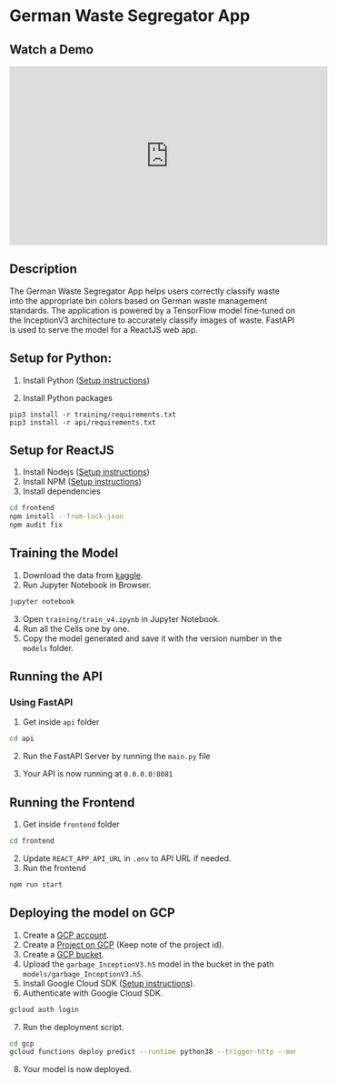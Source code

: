 # German Waste Segregator App

## Watch a Demo

<iframe width="560" height="315" src="https://youtu.be/_FkjPTAHXG4" frameborder="0" allow="accelerometer; autoplay; clipboard-write; encrypted-media; gyroscope; picture-in-picture" allowfullscreen></iframe>


## Description

The German Waste Segregator App helps users correctly classify waste into the appropriate bin colors based on German waste management standards. The application is powered by a TensorFlow model fine-tuned on the InceptionV3 architecture to accurately classify images of waste. FastAPI is used to serve the model for a ReactJS web app.

## Setup for Python:

1. Install Python ([Setup instructions](https://wiki.python.org/moin/BeginnersGuide))

2. Install Python packages

```
pip3 install -r training/requirements.txt
pip3 install -r api/requirements.txt
```

## Setup for ReactJS

1. Install Nodejs ([Setup instructions](https://nodejs.org/en/download/package-manager/))
2. Install NPM ([Setup instructions](https://www.npmjs.com/get-npm))
3. Install dependencies

```bash
cd frontend
npm install --from-lock-json
npm audit fix
```


## Training the Model

1. Download the data from [kaggle](https://www.kaggle.com/datasets/sarthakj1997/german-garbage).
2. Run Jupyter Notebook in Browser.

```bash
jupyter notebook
```

3. Open `training/train_v4.ipynb` in Jupyter Notebook.
4. Run all the Cells one by one.
5. Copy the model generated and save it with the version number in the `models` folder.

## Running the API

### Using FastAPI

1. Get inside `api` folder

```bash
cd api
```

2. Run the FastAPI Server by running the `main.py` file


3. Your API is now running at `0.0.0.0:8081`

## Running the Frontend

1. Get inside `frontend` folder

```bash
cd frontend
```

2. Update `REACT_APP_API_URL` in `.env` to API URL if needed.
3. Run the frontend

```bash
npm run start
```


## Deploying the model on GCP

1. Create a [GCP account](https://console.cloud.google.com/freetrial/signup/tos?_ga=2.25841725.1677013893.1627213171-706917375.1627193643&_gac=1.124122488.1627227734.Cj0KCQjwl_SHBhCQARIsAFIFRVVUZFV7wUg-DVxSlsnlIwSGWxib-owC-s9k6rjWVaF4y7kp1aUv5eQaAj2kEALw_wcB).
2. Create a [Project on GCP](https://cloud.google.com/appengine/docs/standard/nodejs/building-app/creating-project) (Keep note of the project id).
3. Create a [GCP bucket](https://console.cloud.google.com/storage/browser/).
4. Upload the `garbage_InceptionV3.h5` model in the bucket in the path `models/garbage_InceptionV3.h5`.
5. Install Google Cloud SDK ([Setup instructions](https://cloud.google.com/sdk/docs/quickstarts)).
6. Authenticate with Google Cloud SDK.

```bash
gcloud auth login
```

7. Run the deployment script.

```bash
cd gcp
gcloud functions deploy predict --runtime python38 --trigger-http --memory 1024 --project project_id
```

8. Your model is now deployed.
